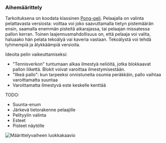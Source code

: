 ### Aihemäärittely

Tarkoituksena on koodata klassinen [Pong-peli](https://en.wikipedia.org/wiki/Pong).
Pelaajalla on valinta pelattavasta versiosta: voittaa voi joko saavuttamalla tietyn pistemäärän ensin, saamalla enemmän pisteitä aikarajassa, tai pelaajan missatessa pallon kerran. Toinen laajennusmahdollisuus on, että pelaaja voi valita, haluaako hän pelata tekoälyä vai kaveria vastaan. Tekoälystä voi tehdä tyhmempiä ja älykkäämpiä versioita.

Ideoita pelin vaikeuttamiseksi:
- "Tennisverkon" tuntumaan alkaa ilmestyä neliöitä, jotka blokkaavat pallon liikettä. Blokit voivat varoittaa ilmestymisestään.
- "Ilkeä pallo": kun tarpeeksi onnistuneita osumia peräkkäin, pallo vaihtaa varoittamatta suuntaa
- Varoittamatta ilmestyvä este keskelle kenttää

TODO:
- Suunta-enum
- Järkevä tietorakenne pelaajille
- Pelityylin valinta
- Esteet
- Pisteet näytölle

![Määrittelyvaiheen luokkakaavio](luokkakaavio_maarittelyvaihe.png)
